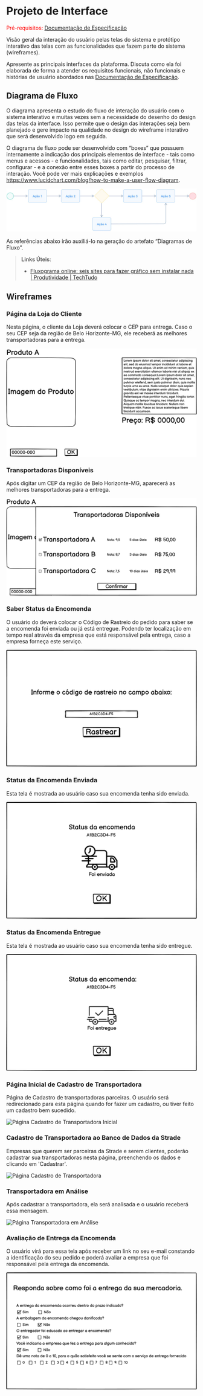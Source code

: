 
# Projeto de Interface

<span style="color:red">Pré-requisitos: <a href="2-Especificação do Projeto.md"> Documentação de Especificação</a></span>

Visão geral da interação do usuário pelas telas do sistema e protótipo interativo das telas com as funcionalidades que fazem parte do sistema (wireframes).

 Apresente as principais interfaces da plataforma. Discuta como ela foi elaborada de forma a atender os requisitos funcionais, não funcionais e histórias de usuário abordados nas <a href="2-Especificação do Projeto.md"> Documentação de Especificação</a>.

## Diagrama de Fluxo

O diagrama apresenta o estudo do fluxo de interação do usuário com o sistema interativo e  muitas vezes sem a necessidade do desenho do design das telas da interface. Isso permite que o design das interações seja bem planejado e gere impacto na qualidade no design do wireframe interativo que será desenvolvido logo em seguida.

O diagrama de fluxo pode ser desenvolvido com “boxes” que possuem internamente a indicação dos principais elementos de interface - tais como menus e acessos - e funcionalidades, tais como editar, pesquisar, filtrar, configurar - e a conexão entre esses boxes a partir do processo de interação. Você pode ver mais explicações e exemplos https://www.lucidchart.com/blog/how-to-make-a-user-flow-diagram.

![Exemplo de Diagrama de Fluxo](img/diagramafluxo2.jpg)

As referências abaixo irão auxiliá-lo na geração do artefato “Diagramas de Fluxo”.

> **Links Úteis**:
> - [Fluxograma online: seis sites para fazer gráfico sem instalar nada | Produtividade | TechTudo](https://www.techtudo.com.br/listas/2019/03/fluxograma-online-seis-sites-para-fazer-grafico-sem-instalar-nada.ghtml)

## Wireframes

### Página da Loja do Cliente

Nesta página, o cliente da Loja deverá colocar o CEP para entrega. Caso o seu CEP seja da região de Belo Horizonte-MG, ele receberá as melhores transportadoras para a entrega.

![Página da Loja do Cliente da Strade](img/Pagina_da_Loja_Cliente.png)


### Transportadoras Disponíveis

Após digitar um CEP da região de Belo Horizonte-MG, aparecerá as melhores transportadoras para a entrega.

![Página Mostrando as Transportadoras Disponíveis](img/Transportadoras.png)


### Saber Status da Encomenda

O usuário do deverá colocar o Código de Rastreio do pedido para saber se a encomenda foi enviada ou já está entregue. Podendo ter localização em tempo real através da empresa que está responsável pela entrega, caso a empresa forneça este serviço.

![Página para saber o status da encomenda](img/Localizar_Encomenda.png)


### Status da Encomenda Enviada

Esta tela é mostrada ao usuário caso sua encomenda tenha sido enviada.

![Página Encomenda Enviada](img/Informação_da_Encomenda-Enviada.png)

### Status da Encomenda Entregue

Esta tela é mostrada ao usuário caso sua encomenda tenha sido entregue.

![Página Encomenda Entregue](img/Informação_da_Encomenda-Entregue.png)


### Página Inicial de Cadastro de Transportadora

Página de Cadastro de transportadoras parceiras. O usuário será redirecionado para esta página quando for fazer um cadastro, ou tiver feito um cadastro bem sucedido.

![Página Cadastro de Transportadora Inicial](img/Página_de_Cadastro_Transportadora_Strade-Inicial.png)


### Cadastro de Transportadora ao Banco de Dados da Strade

Empresas que querem ser parceiras da Strade e serem clientes, poderão cadastrar sua transportadoras nesta página, preenchendo os dados e clicando em 'Cadastrar'.

![Página Cadastro de Transportadora](img/Página_de_Cadastro_Transportadora_Strade-Preenchida.png)

### Transportadora em Análise

Após cadastrar a transportadora, ela será analisada e o usuário receberá essa mensagem.

![Página Transportadora em Análise](img/Transportadora_em_Análise.png)


### Avaliação de Entrega da Encomenda

O usuário virá para essa tela após receber um link no seu e-mail constando a identificação do seu pedido e poderá avaliar a empresa que foi responsável pela entrega da encomenda.

![Página de Avaliação de Entrega da Encomenda](img/Avaliação.png)
